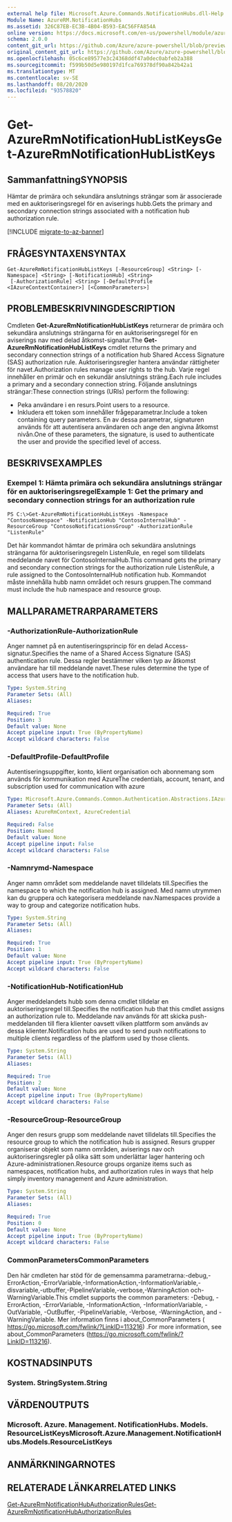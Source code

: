 ```yaml
---
external help file: Microsoft.Azure.Commands.NotificationHubs.dll-Help.xml
Module Name: AzureRM.NotificationHubs
ms.assetid: 326C87EB-EC3B-4B04-B593-EAC56FFA854A
online version: https://docs.microsoft.com/en-us/powershell/module/azurerm.notificationhubs/get-azurermnotificationhublistkeys
schema: 2.0.0
content_git_url: https://github.com/Azure/azure-powershell/blob/preview/src/ResourceManager/NotificationHubs/Commands.NotificationHubs/help/Get-AzureRmNotificationHubListKeys.md
original_content_git_url: https://github.com/Azure/azure-powershell/blob/preview/src/ResourceManager/NotificationHubs/Commands.NotificationHubs/help/Get-AzureRmNotificationHubListKeys.md
ms.openlocfilehash: 05c6ce89577e3c24368ddf47a0dec0abfeb2a388
ms.sourcegitcommit: f599b50d5e980197d1fca769378df90a842b42a1
ms.translationtype: MT
ms.contentlocale: sv-SE
ms.lasthandoff: 08/20/2020
ms.locfileid: "93578820"
---
```

# <span data-ttu-id="e26de-101">Get-AzureRmNotificationHubListKeys</span><span class="sxs-lookup"><span data-stu-id="e26de-101">Get-AzureRmNotificationHubListKeys</span></span>

## <span data-ttu-id="e26de-102">Sammanfattning</span><span class="sxs-lookup"><span data-stu-id="e26de-102">SYNOPSIS</span></span>
<span data-ttu-id="e26de-103">Hämtar de primära och sekundära anslutnings strängar som är associerade med en auktoriseringsregel för en aviserings hubb.</span><span class="sxs-lookup"><span data-stu-id="e26de-103">Gets the primary and secondary connection strings associated with a notification hub authorization rule.</span></span>

[!INCLUDE [migrate-to-az-banner](../../includes/migrate-to-az-banner.md)]

## <span data-ttu-id="e26de-104">FRÅGESYNTAXEN</span><span class="sxs-lookup"><span data-stu-id="e26de-104">SYNTAX</span></span>

```
Get-AzureRmNotificationHubListKeys [-ResourceGroup] <String> [-Namespace] <String> [-NotificationHub] <String>
 [-AuthorizationRule] <String> [-DefaultProfile <IAzureContextContainer>] [<CommonParameters>]
```

## <span data-ttu-id="e26de-105">PROBLEMBESKRIVNING</span><span class="sxs-lookup"><span data-stu-id="e26de-105">DESCRIPTION</span></span>
<span data-ttu-id="e26de-106">Cmdleten **Get-AzureRmNotificationHubListKeys** returnerar de primära och sekundära anslutnings strängarna för en auktoriseringsregel för en aviserings nav med delad åtkomst-signatur.</span><span class="sxs-lookup"><span data-stu-id="e26de-106">The **Get-AzureRmNotificationHubListKeys** cmdlet returns the primary and secondary connection strings of a notification hub Shared Access Signature (SAS) authorization rule.</span></span>
<span data-ttu-id="e26de-107">Auktoriseringsregler hantera användar rättigheter för navet.</span><span class="sxs-lookup"><span data-stu-id="e26de-107">Authorization rules manage user rights to the hub.</span></span>
<span data-ttu-id="e26de-108">Varje regel innehåller en primär och en sekundär anslutnings sträng.</span><span class="sxs-lookup"><span data-stu-id="e26de-108">Each rule includes a primary and a secondary connection string.</span></span>
<span data-ttu-id="e26de-109">Följande anslutnings strängar:</span><span class="sxs-lookup"><span data-stu-id="e26de-109">These connection strings (URIs) perform the following:</span></span>
- <span data-ttu-id="e26de-110">Peka användare i en resurs.</span><span class="sxs-lookup"><span data-stu-id="e26de-110">Point users to a resource.</span></span>
- <span data-ttu-id="e26de-111">Inkludera ett token som innehåller frågeparametrar.</span><span class="sxs-lookup"><span data-stu-id="e26de-111">Include a token containing query parameters.</span></span>
<span data-ttu-id="e26de-112">En av dessa parametrar, signaturen används för att autentisera användaren och ange den angivna åtkomst nivån.</span><span class="sxs-lookup"><span data-stu-id="e26de-112">One of these parameters, the signature, is used to authenticate the user and provide the specified level of access.</span></span>

## <span data-ttu-id="e26de-113">BESKRIVS</span><span class="sxs-lookup"><span data-stu-id="e26de-113">EXAMPLES</span></span>

### <span data-ttu-id="e26de-114">Exempel 1: Hämta primära och sekundära anslutnings strängar för en auktoriseringsregel</span><span class="sxs-lookup"><span data-stu-id="e26de-114">Example 1: Get the primary and secondary connection strings for an authorization rule</span></span>
```
PS C:\>Get-AzureRmNotificationHubListKeys -Namespace "ContosoNamespace" -NotificationHub "ContosoInternalHub" -ResourceGroup "ContosoNotificationsGroup" -AuthorizationRule "ListenRule"
```

<span data-ttu-id="e26de-115">Det här kommandot hämtar de primära och sekundära anslutnings strängarna för auktoriseringsregeln ListenRule, en regel som tilldelats meddelande navet för ContosoInternalHub.</span><span class="sxs-lookup"><span data-stu-id="e26de-115">This command gets the primary and secondary connection strings for the authorization rule ListenRule, a rule assigned to the ContosoInternalHub notification hub.</span></span>
<span data-ttu-id="e26de-116">Kommandot måste innehålla hubb namn området och resurs gruppen.</span><span class="sxs-lookup"><span data-stu-id="e26de-116">The command must include the hub namespace and resource group.</span></span>

## <span data-ttu-id="e26de-117">MALLPARAMETRAR</span><span class="sxs-lookup"><span data-stu-id="e26de-117">PARAMETERS</span></span>

### <span data-ttu-id="e26de-118">-AuthorizationRule</span><span class="sxs-lookup"><span data-stu-id="e26de-118">-AuthorizationRule</span></span>
<span data-ttu-id="e26de-119">Anger namnet på en autentiseringsprincip för en delad Access-signatur.</span><span class="sxs-lookup"><span data-stu-id="e26de-119">Specifies the name of a Shared Access Signature (SAS) authentication rule.</span></span>
<span data-ttu-id="e26de-120">Dessa regler bestämmer vilken typ av åtkomst användare har till meddelande navet.</span><span class="sxs-lookup"><span data-stu-id="e26de-120">These rules determine the type of access that users have to the notification hub.</span></span>

```yaml
Type: System.String
Parameter Sets: (All)
Aliases:

Required: True
Position: 3
Default value: None
Accept pipeline input: True (ByPropertyName)
Accept wildcard characters: False
```

### <span data-ttu-id="e26de-121">-DefaultProfile</span><span class="sxs-lookup"><span data-stu-id="e26de-121">-DefaultProfile</span></span>
<span data-ttu-id="e26de-122">Autentiseringsuppgifter, konto, klient organisation och abonnemang som används för kommunikation med Azure</span><span class="sxs-lookup"><span data-stu-id="e26de-122">The credentials, account, tenant, and subscription used for communication with azure</span></span>

```yaml
Type: Microsoft.Azure.Commands.Common.Authentication.Abstractions.IAzureContextContainer
Parameter Sets: (All)
Aliases: AzureRmContext, AzureCredential

Required: False
Position: Named
Default value: None
Accept pipeline input: False
Accept wildcard characters: False
```

### <span data-ttu-id="e26de-123">-Namnrymd</span><span class="sxs-lookup"><span data-stu-id="e26de-123">-Namespace</span></span>
<span data-ttu-id="e26de-124">Anger namn området som meddelande navet tilldelats till.</span><span class="sxs-lookup"><span data-stu-id="e26de-124">Specifies the namespace to which the notification hub is assigned.</span></span>
<span data-ttu-id="e26de-125">Med namn utrymmen kan du gruppera och kategorisera meddelande nav.</span><span class="sxs-lookup"><span data-stu-id="e26de-125">Namespaces provide a way to group and categorize notification hubs.</span></span>

```yaml
Type: System.String
Parameter Sets: (All)
Aliases:

Required: True
Position: 1
Default value: None
Accept pipeline input: True (ByPropertyName)
Accept wildcard characters: False
```

### <span data-ttu-id="e26de-126">-NotificationHub</span><span class="sxs-lookup"><span data-stu-id="e26de-126">-NotificationHub</span></span>
<span data-ttu-id="e26de-127">Anger meddelandets hubb som denna cmdlet tilldelar en auktoriseringsregel till.</span><span class="sxs-lookup"><span data-stu-id="e26de-127">Specifies the notification hub that this cmdlet assigns an authorization rule to.</span></span>
<span data-ttu-id="e26de-128">Meddelande nav används för att skicka push-meddelanden till flera klienter oavsett vilken plattform som används av dessa klienter.</span><span class="sxs-lookup"><span data-stu-id="e26de-128">Notification hubs are used to send push notifications to multiple clients regardless of the platform used by those clients.</span></span>

```yaml
Type: System.String
Parameter Sets: (All)
Aliases:

Required: True
Position: 2
Default value: None
Accept pipeline input: True (ByPropertyName)
Accept wildcard characters: False
```

### <span data-ttu-id="e26de-129">-ResourceGroup</span><span class="sxs-lookup"><span data-stu-id="e26de-129">-ResourceGroup</span></span>
<span data-ttu-id="e26de-130">Anger den resurs grupp som meddelande navet tilldelats till.</span><span class="sxs-lookup"><span data-stu-id="e26de-130">Specifies the resource group to which the notification hub is assigned.</span></span>
<span data-ttu-id="e26de-131">Resurs grupper organiserar objekt som namn områden, aviserings nav och auktoriseringsregler på olika sätt som underlättar lager hantering och Azure-administrationen.</span><span class="sxs-lookup"><span data-stu-id="e26de-131">Resource groups organize items such as namespaces, notification hubs, and authorization rules in ways that help simply inventory management and Azure administration.</span></span>

```yaml
Type: System.String
Parameter Sets: (All)
Aliases:

Required: True
Position: 0
Default value: None
Accept pipeline input: True (ByPropertyName)
Accept wildcard characters: False
```

### <span data-ttu-id="e26de-132">CommonParameters</span><span class="sxs-lookup"><span data-stu-id="e26de-132">CommonParameters</span></span>
<span data-ttu-id="e26de-133">Den här cmdleten har stöd för de gemensamma parametrarna:-debug,-ErrorAction,-ErrorVariable,-InformationAction,-InformationVariable,-disvariable,-utbuffer,-PipelineVariable,-verbose,-WarningAction och-WarningVariable.</span><span class="sxs-lookup"><span data-stu-id="e26de-133">This cmdlet supports the common parameters: -Debug, -ErrorAction, -ErrorVariable, -InformationAction, -InformationVariable, -OutVariable, -OutBuffer, -PipelineVariable, -Verbose, -WarningAction, and -WarningVariable.</span></span> <span data-ttu-id="e26de-134">Mer information finns i about_CommonParameters ( https://go.microsoft.com/fwlink/?LinkID=113216) .</span><span class="sxs-lookup"><span data-stu-id="e26de-134">For more information, see about_CommonParameters (https://go.microsoft.com/fwlink/?LinkID=113216).</span></span>

## <span data-ttu-id="e26de-135">KOSTNADS</span><span class="sxs-lookup"><span data-stu-id="e26de-135">INPUTS</span></span>

### <span data-ttu-id="e26de-136">System. String</span><span class="sxs-lookup"><span data-stu-id="e26de-136">System.String</span></span>

## <span data-ttu-id="e26de-137">VÄRDEN</span><span class="sxs-lookup"><span data-stu-id="e26de-137">OUTPUTS</span></span>

### <span data-ttu-id="e26de-138">Microsoft. Azure. Management. NotificationHubs. Models. ResourceListKeys</span><span class="sxs-lookup"><span data-stu-id="e26de-138">Microsoft.Azure.Management.NotificationHubs.Models.ResourceListKeys</span></span>

## <span data-ttu-id="e26de-139">ANMÄRKNINGAR</span><span class="sxs-lookup"><span data-stu-id="e26de-139">NOTES</span></span>

## <span data-ttu-id="e26de-140">RELATERADE LÄNKAR</span><span class="sxs-lookup"><span data-stu-id="e26de-140">RELATED LINKS</span></span>

[<span data-ttu-id="e26de-141">Get-AzureRmNotificationHubAuthorizationRules</span><span class="sxs-lookup"><span data-stu-id="e26de-141">Get-AzureRmNotificationHubAuthorizationRules</span></span>](./Get-AzureRmNotificationHubAuthorizationRules.md)


